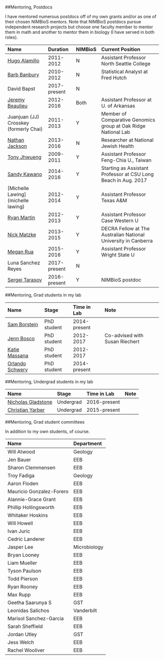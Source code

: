 

##Mentoring, Postdocs

I have mentored numerous postdocs off of my own grants and/or as one of their chosen NIMBioS mentors. Note that NIMBioS postdocs pursue independent research projects but choose one faculty member to mentor them in math and another to mentor them in biology (I have served in both roles).


|Name                                                              |Duration     |NIMBioS |Current Position                                                |
|:-----------------------------------------------------------------|:------------|:-------|:---------------------------------------------------------------|
|[Hugo Alamillo](https://people.northseattle.edu/users/halamillo)  |2011-2012    |N       |Assistant Professor North Seattle College                       |
|[Barb Banbury](https://www.linkedin.com/in/bbanbury)              |2010-2012    |N       |Statistical Analyst at Fred Hutch                               |
|David Bapst                                                       |2017-present |N       |                                                                |
|[Jeremy Beaulieu](http://www.jeremybeaulieu.org/)                 |2012-2016    |Both    |Assistant Professor at U. of Arkansas                           |
|Juanjuan (JJ) Crosskey (formerly Chai)                            |2011-2013    |Y       |Member of Comparative Genomics group at Oak Ridge National Lab  |
|[Nathan Jackson](http://nathandjackson.com/)                      |2013-2016    |N       |Researcher at National Jewish Health                            |
|[Tony Jhwueng](http://www.tonyjhwueng.info/)                      |2009-2011    |Y       |Assistant Professor Feng-Chia U., Taiwan                        |
|[Sandy Kawano](http://sandykawano.weebly.com/)                    |2014-2016    |Y       |Starting as Assistant Professor at  CSU Long Beach in Aug. 2017 |
|[Michelle Lawing](michelle lawing)                                |2012-2014    |Y       |Assistant Professor Texas A&M                                   |
|[Ryan Martin](http://www.martinevolutionaryecologylab.com)        |2012-2013    |Y       |Assistant Professor Case Western U                              |
|[Nick Matzke](http://nickmatzke.weebly.com)                       |2013-2015    |Y       |DECRA Fellow at The Australian National University in Canberra  |
|[Megan Rua](https://meganrua.wordpress.com)                       |2015-2016    |Y       |Assistant Professor Wright State U                              |
|Luna Sanchez Reyes                                                |2017-present |N       |                                                                |
|[Sergei Tarasov](https://sites.google.com/site/starasovresearch/) |2016-present |Y       |NIMBioS postdoc                                                 |


##Mentoring, Grad students in my lab

 


|Name                                                                 |Stage       |Time in Lab  |Note                           |
|:--------------------------------------------------------------------|:-----------|:------------|:------------------------------|
|[Sam Borstein](https://fish4thought.wordpress.com/)                  |PhD student |2014-present |                               |
|[Jenn Bosco](https://sites.google.com/site/jenniferboscoinfo/home)   |PhD student |2012-2017    |Co-advised with Susan Riechert |
|[Katie Massana](https://sites.google.com/site/kathrynamassana/home)  |PhD student |2012-2017    |                               |
|[Orlando Schwery](https://sites.google.com/site/orlandoschwery/home) |PhD student |2014-present |                               |


##Mentoring, Undergrad students in my lab

 


|Name                                                                      |Stage     |Time in Lab  |Note |
|:-------------------------------------------------------------------------|:---------|:------------|:----|
|[Nicholas Gladstone](https://twitter.com/gladstone_scott)                 |Undergrad |2016-present |     |
|[Christian Yarber](https://www.researchgate.net/profile/Christian_Yarber) |Undergrad |2015-present |     |


##Mentoring, Grad student committees

In addition to my own students, of course.


|Name                     |Department   |
|:------------------------|:------------|
|Will Atwood              |Geology      |
|Jen Bauer                |EEB          |
|Sharon Clemmensen        |EEB          |
|Troy Fadiga              |Geology      |
|Aaron Floden             |EEB          |
|Mauricio Gonzalez-Forero |EEB          |
|Alannie-Grace Grant      |EEB          |
|Phillip Hollingsworth    |EEB          |
|Whitaker Hoskins         |EEB          |
|Will Howell              |EEB          |
|Ivan Juric               |EEB          |
|Cedric Landerer          |EEB          |
|Jasper Lee               |Microbiology |
|Bryan Looney             |EEB          |
|Liam Mueller             |EEB          |
|Tyson Paulson            |EEB          |
|Todd Pierson             |EEB          |
|Ryan Rooney              |EEB          |
|Max Rupp                 |EEB          |
|Geetha Saarunya S        |GST          |
|Leonidas Salichos        |Vanderbilt   |
|Marisol Sanchez-Garcia   |EEB          |
|Sarah Sheffield          |EEB          |
|Jordan Utley             |GST          |
|Jess Welch               |EEB          |
|Rachel Wooliver          |EEB          |
